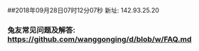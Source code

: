 ##2018年09月28日07时12分07秒 新址: 142.93.25.20
### 兔友常见问题及解答: https://github.com/wanggonging/d/blob/w/FAQ.md
